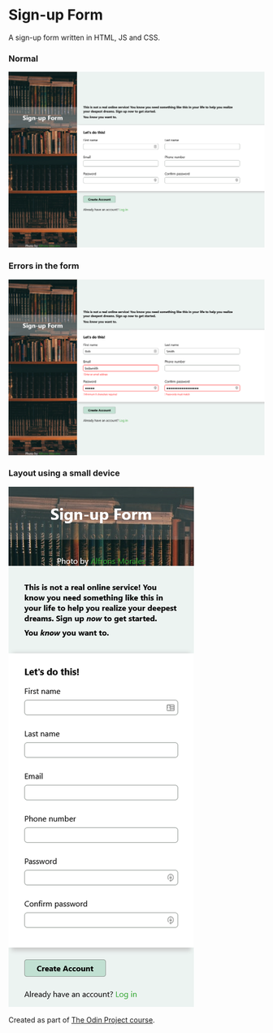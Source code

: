 # Sign-up Form

A sign-up form written in HTML, JS and CSS.

### Normal
![Normal layout of the page](./images/layout-normal.png)

### Errors in the form
![Layout of the page with errors in the form inputs](./images/layout-errors.png)

### Layout using a small device
![Layout of the page on a small device](./images/layout-mobile.png)

Created as part of [The Odin Project course](https://www.theodinproject.com/).